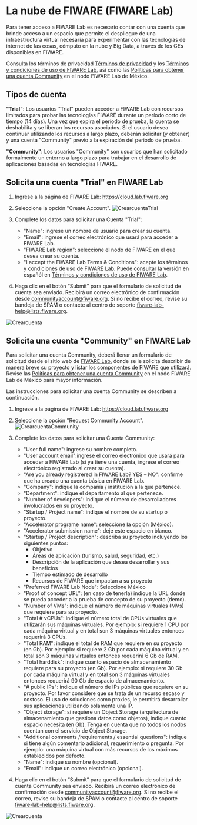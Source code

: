 # La nube de FIWARE (FIWARE Lab)

Para tener acceso a FIWARE Lab es necesario contar con una cuenta que brinde acceso a un espacio que permite el despliegue de una infraestructura virtual necesaria para experimentar con las tecnologías de internet de las cosas, cómputo en la nube y Big Data, a través de los GEs disponibles en FIWARE.

Consulta los términos de privacidad [Términos de privacidad](https://goo.gl/kIjJhA) y los [Términos y condiciones de uso de FIWARE Lab](https://goo.gl/cVSeNq), así como las [Políticas para obtener una cuenta Community](https://goo.gl/CeWN9b) en el nodo FIWARE Lab de México.

## Tipos de cuenta 
**"Trial"**: Los usuarios "Trial" pueden acceder a FIWARE Lab con recursos limitados para probar las tecnologías FIWARE durante un período corto de tiempo (14 días). Una vez que expira el período de prueba, la cuenta se deshabilita y se liberan los recursos asociados. Si el usuario desea continuar utilizando los recursos a largo plazo, deberán solicitar (y obtener) y una cuenta "Community" previo a la expiración del periodo de prueba.

**"Community"**: Los usuarios "Community" son usuarios que han solicitado formalmente un entorno a largo plazo para trabajar en el desarrollo de aplicaciones basadas en tecnologías FIWARE. 


## Solicita una cuenta "Trial" en FIWARE Lab
1. Ingrese a la página de FIWARE Lab: <https://cloud.lab.fiware.org>
2. Seleccione la opción "Create Account".
  ![CrearcuentaTrial](./images//FL-01.jpg)
  
3. Complete los datos para solicitar una Cuenta "Trial":
    - "Name": ingrese un nombre de usuario para crear su cuenta.
    - "Email": ingrese el correo electrónico que usará para acceder a FIWARE Lab.
    - "FIWARE Lab region": seleccione el nodo de FIWARE en el que desea crear su cuenta. 
    - "I accept the FIWARE Lab Terms & Conditions": acepte los  términos y condiciones de uso de FIWARE Lab. Puede consultar la versión en españól en [Términos y condiciones de uso de FIWARE Lab](https://goo.gl/cVSeNq).

4.	Haga clic en el botón “Submit” para que el formulario de solicitud de cuenta sea enviado. Recibirá un correo electrónico de confirmación desde <communityaccount@fiware.org>. Si no recibe el correo, revise su bandeja de SPAM o contacte  al centro de soporte <fiware-lab-help@lists.fiware.org>.

  ![Crearcuenta](./images//FL-02.jpg)
  
  
## Solicita una cuenta "Community" en FIWARE Lab
Para solicitar una cuenta Community, deberá llenar un formulario de solicitud desde el sitio web de
[FIWARE Lab](https://cloud.lab.fiware.org), donde se le solicita describir de manera breve su proyecto y listar los componentes
de FIWARE que utilizará. Revise las [Políticas para obtener una cuenta Community](https://goo.gl/CeWN9b) en el nodo FIWARE Lab de México para mayor información.

Las instrucciones para solicitar una cuenta Community se describen a continuación. 

1. Ingrese a la página de FIWARE Lab: <https://cloud.lab.fiware.org>
2. Seleccione la opción "Request Community Account".
  ![CrearcuentaCommunity](./images//FL-03.jpg)
  
3.	Complete los datos para solicitar una Cuenta Community:
    - "User full name": ingrese su nombre completo.
    - "User account email":ingrese el correo electrónico que usará para acceder a FIWARE Lab (si ya tiene una cuenta, ingrese el correo electrónico registrado al crear su cuenta).
    - "Are you already registrered in FIWARE Lab? YES – NO": confirme que ha creado una cuenta básica en FIWARE Lab. 
    - "Company": indique la compañía / institución a la que pertenece. 
    - "Department": indique el departamento al que pertenece. 
    - "Number of developers": indique el número de desarrolladores involucrados en su proyecto. 
    - "Startup / Project name": indique el nombre de su startup o proyecto.
    - "Accelerator programe name": seleccione la opción (México).
    - "Accelerator submission name": deje este espacio en blanco. 
    - "Startup / Project description": describa su proyecto incluyendo los siguientes puntos: 
      - Objetivo
      - Áreas de aplicación (turismo, salud, seguridad, etc.)
      - Descripción de la aplicación que desea desarrollar y sus beneficios
      - Tiempo estimado de desarrollo
      - Recursos de FIWARE que impactan a su proyecto
    - "Preferred FIWARE Lab Node": Seleccione México
    - "Proof of concept URL": (en caso de tenerla) indique la URL donde se pueda acceder a la prueba de concepto de su proyecto (demo).
    - "Number of VMs": indique el número de máquinas virtuales (MVs) que requiere para su proyecto.
    - "Total # vCPUs": indique el número total de CPUs virtuales que utilizarán sus máquinas virtuales. Por ejemplo: si requiere 1 CPU por cada máquina virtual y en total son 3 máquinas virtuales entonces requerirá 3 CPUs. 
    - "Total RAM": indique el total de RAM que requiere en su proyecto (en Gb). Por ejemplo: si requiere 2 Gb por cada máquina virtual y en total son 3 máquinas virtuales entonces requerirá 6 Gb de RAM.  
    - "Total harddisk": indique cuanto espacio de almacenamiento requiere para su proyecto (en Gb). Por ejemplo: si requiere 30 Gb por cada máquina virtual y en total son 3 máquinas virtuales entonces requerirá 90 Gb de espacio de almacenamiento.  
    - "# public IPs": indique el número de IPs públicas que requiere en su proyecto. Por favor considere que se trata de un recurso escaso y costoso. El uso de soluciones como proxies, le permitirá desarrollar sus aplicaciones utilizando solamente una IP. 
    - "Object storage": si requiere un Object Storage (arquitectura de almacenamiento que gestiona datos como objetos), indique cuanto espacio necesita (en Gb). Tenga en cuenta que no todos los nodos cuentan con el servicio de Object Storage. 
    - "Additional comments /requirements / essential questions": indique si tiene algún comentario adicional, requerimiento o pregunta. Por ejemplo: una máquina virtual con más recursos de los máximos establecidos por defecto.  
    - "Name": indique su nombre (opcional).
    - "Email": indique un correo electrónico (opcional).

4.	Haga clic en el botón “Submit” para que el formulario de solicitud de cuenta Community sea enviado. Recibirá un correo electrónico de confirmación desde <communityaccount@fiware.org>. Si no recibe el correo, revise su bandeja de SPAM o contacte  al centro de soporte <fiware-lab-help@lists.fiware.org>.

  ![Crearcuenta](./images//FL-04.jpg)
